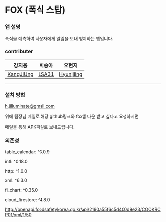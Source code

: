 # FOX (폭식 스탑)

### 앱 설명

폭식을 예측하여 사용자에게 알림을 보내 방지하는 앱입니다.

### contributer

강지웅 | 이승아 | 오현지
---|---|---|
[KangJiUng](https://github.com/KangJiUng) | [LSA31](https://github.com/LSA31) | [Hyunjiiing](https://github.com/Hyunjiiing)
---

### 설치 방법

h.jilluminate@gmail.com

위에 팀장님 메일로 해당 github링크와 fox앱 다운 받고 싶다고 요청하시면

메일을 통해 APK파일로 보내드립니다.

### 의존성

table_calendar: ^3.0.9

intl: ^0.18.0

http: ^1.0.0

xml: ^6.3.0

fl_chart: ^0.35.0

cloud_firestore: ^4.8.0

http://openapi.foodsafetykorea.go.kr/api/2190a55f6c5d400d9e23/COOKRCP01/xml/1/50
